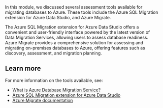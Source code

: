 In this module, we discussed several assessment tools available for migrating databases to Azure. These tools include the Azure SQL Migration extension for Azure Data Studio, and Azure Migrate. 

The Azure SQL Migration extension for Azure Data Studio offers a convenient and user-friendly interface powered by the latest version of Data Migration Services, allowing users to assess database readiness. Azure Migrate provides a comprehensive solution for assessing and migrating on-premises databases to Azure, offering features such as discovery, assessment, and migration planning. 

## Learn more

For more information on the tools available, see:

- [What is Azure Database Migration Service?](/azure/dms/dms-overview)
- [Azure SQL Migration extension for Azure Data Studio](/azure/dms/migration-using-azure-data-studio)
- [Azure Migrate documentation](/azure/migrate/)
